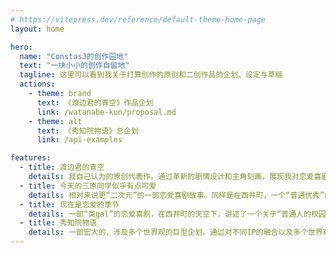 ```yaml
---
# https://vitepress.dev/reference/default-theme-home-page
layout: home

hero:
  name: "ConstasJ的创作园地"
  text: "一块小小的创作自留地"
  tagline: 这里可以看到我关于打算创作的原创和二创作品的企划、设定与草稿
  actions:
    - theme: brand
      text: 《渡边君的青空》作品企划
      link: /watanabe-kun/proposal.md
    - theme: alt
      text: 《秀知院物语》总企划
      link: /api-examples

features:
  - title: 渡边君的青空
    details: 我自己认为的原创代表作。通过革新的剧情设计和主角刻画，展现我对恋爱喜剧本身的思考，以及对其表现力上限的探讨。
  - title: 今天的三原同学似乎有点可爱
    details: 相对来说更“二次元”的一部恋爱喜剧故事。同样是在西井町，一个“普通优秀”的男主和引人注目，但有点傲娇的女主的，娱乐化水平较强的恋爱故事。
  - title: 现在是恋爱的季节
    details: 一部“类gal”的恋爱喜剧，在西井町的天空下，讲述了一个关于“普通人的校园恋爱”的故事。通过多线叙事和角色间的互动，展现了恋爱中的各种可能性。
  - title: 秀知院物语
    details: 一部宏大的，涉及多个世界观的巨型企划。通过对不同IP的融合以及多个世界观的刻画，描绘一部包含了社会生活几乎所有领域的史诗。
---
```


